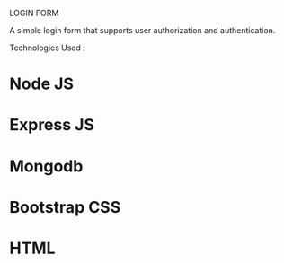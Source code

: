 LOGIN FORM

A simple login form that supports user authorization and authentication.

Technologies Used :
# Node JS
# Express JS
# Mongodb
# Bootstrap CSS
# HTML
